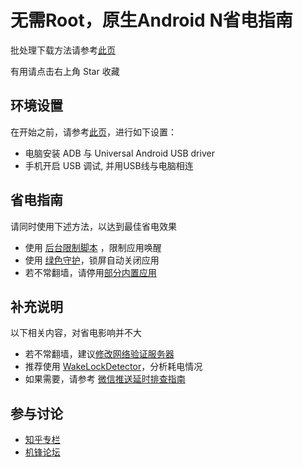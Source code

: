 # 无需Root，原生Android N省电指南

批处理下载方法请参考[此页](https://github.com/Jiangyiqun/android_background_ignore/wiki/%E6%89%B9%E5%A4%84%E7%90%86%E4%B9%B1%E7%A0%81,%E9%97%AA%E9%80%80)

有用请点击右上角 Star 收藏

## 环境设置
在开始之前，请参考[此页](https://github.com/Jiangyiqun/android_background_ignore/tree/master/adb_installer)，进行如下设置：
- 电脑安装 ADB 与 Universal Android USB driver
- 手机开启 USB 调试, 并用USB线与电脑相连

## 省电指南
请同时使用下述方法，以达到最佳省电效果
- 使用 [后台限制脚本](https://github.com/Jiangyiqun/android_background_ignore/tree/master/android_background_ignore) ，限制应用唤醒
- 使用 [绿色守护](https://github.com/Jiangyiqun/android_background_ignore/tree/master/greenify)，锁屏自动关闭应用
- 若不常翻墙，请停用[部分内置应用](https://github.com/Jiangyiqun/android_background_ignore/tree/master/disable_google_apps) 

## 补充说明
以下相关内容，对省电影响并不大
- 若不常翻墙，建议[修改网络验证服务器](https://github.com/Jiangyiqun/android_background_ignore/tree/master/captive_portal_server_changer)
- 推荐使用 [WakeLockDetector](https://github.com/Jiangyiqun/android_background_ignore/tree/master/wake_lock_detector)，分析耗电情况
- 如果需要，请参考 [微信推送延时排查指南](https://github.com/Jiangyiqun/android_background_ignore/tree/master/wechat_delay)

## 参与讨论
- [知乎专栏](https://zhuanlan.zhihu.com/p/23372646)
- [机锋论坛](http://bbs.gfan.com/android-8418350-1-1.html)

